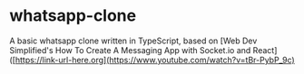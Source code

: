 # whatsapp-clone

A basic whatsapp clone written in TypeScript, based on [Web Dev Simplified's How To Create A Messaging App with Socket.io and React]([https://link-url-here.org](https://www.youtube.com/watch?v=tBr-PybP_9c)
